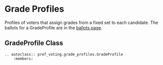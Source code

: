 Grade Profiles
=======================================

Profiles of voters that assign grades from a fixed set to each candidate. The ballots for a GradeProfile are in the [ballots page](ballots.md#grade-class).

## GradeProfile Class

```{eval-rst}
.. autoclass:: pref_voting.grade_profiles.GradeProfile
    :members: 
```

